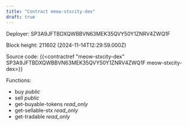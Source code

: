```yaml
---
title: "Contract meow-stxcity-dex"
draft: true
---
```

Deployer: SP3A9JFTBDXQWBBVN63MEK35QVY50Y1ZNRV4ZWQ1F


 



Block height: 211602 (2024-11-14T12:29:59.000Z)

Source code: {{<contractref "meow-stxcity-dex" SP3A9JFTBDXQWBBVN63MEK35QVY50Y1ZNRV4ZWQ1F meow-stxcity-dex>}}

Functions:

* buy _public_
* sell _public_
* get-buyable-tokens _read_only_
* get-sellable-stx _read_only_
* get-tradable _read_only_
